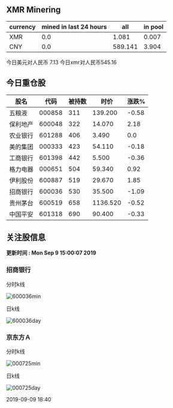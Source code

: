 ## XMR Minering

|currency|mined in last 24 hours|all|in pool|
|---|---|---|---|
|XMR|0.0|1.081|0.007|
|CNY|0.0|589.141|3.904|

今日美元对人民币 7.13	今日xmr对人民币545.16


## 今日重仓股 

|股名|代码|被持数|时价|涨跌%|
|---|---|---|---|---|
|五粮液|000858|311|139.200|-0.58|
|保利地产|600048|322|14.070|2.18|
|农业银行|601288|406|3.490|0.0|
|美的集团|000333|423|54.110|-0.18|
|工商银行|601398|442|5.500|-0.36|
|格力电器|000651|504|59.340|0.92|
|伊利股份|600887|519|29.670|1.85|
|招商银行|600036|530|35.500|-1.09|
|贵州茅台|600519|658|1136.520|-0.52|
|中国平安|601318|690|90.400|-0.33|

## 关注股信息
**更新时间 : Mon Sep  9 15:00:07 2019**
### 招商银行 
分时k线

![600036min](http://image.sinajs.cn/newchart/min/n/sh600036.gif)

日k线

![600036day](http://image.sinajs.cn/newchart/daily/n/sh600036.gif)

### 京东方Ａ 
分时k线

![000725min](http://image.sinajs.cn/newchart/min/n/sz000725.gif)

日k线

![000725day](http://image.sinajs.cn/newchart/daily/n/sz000725.gif)

2019-09-09 18:40